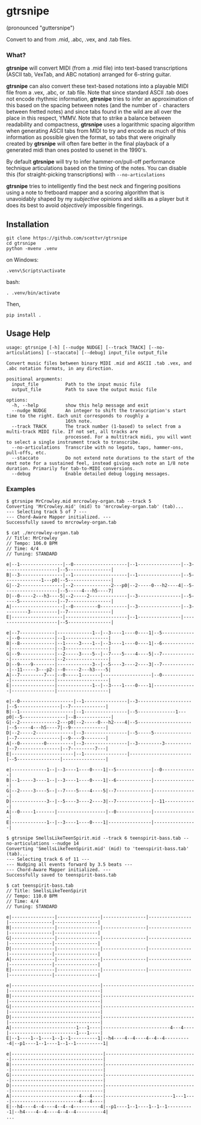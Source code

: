 # gtrsnipe 
(pronounced "guttersnipe")

Convert to and from .mid, .abc, .vex, and .tab files. 

### What?

**gtrsnipe** will convert MIDI (from a .mid file) into text-based transcriptions (ASCII tab, VexTab, and ABC notation) arranged for 6-string guitar.

**gtrsnipe** can also convert these text-based notations into a playable MIDI file from a .vex, .abc, or .tab file. Note that since standard ASCII .tab does not encode rhythmic information, **gtrsnipe** tries to infer an approximation of this based on the spacing between notes (and the number of `-` characters between fretted notes) and since tabs found in the wild are all over the place in this respect, YMMV. Note that to strike a balance between readability and compactness, **gtrsnipe** uses a logarithmic spacing algorithm when generating ASCII tabs from MIDI to try and encode as much of this information as possible given the format, so tabs that were originally created by **gtrsnipe** will often fare better in the final playback of a generated midi than ones posted to usenet in the 1990's. 

By default **gtrsnipe** will try to infer hammer-on/pull-off performance technique articulations based on the timing of the notes. You can disable this (for straight-picking transcriptions) with `--no-articulations`

**gtrsnipe** tries to intelligently find the best neck and fingering positions using a note to fretboard mapper and a scoring algorithm that is unavoidably shaped by my *subjective* opinions and skills as a player but it  does its best to avoid *objectively* impossible fingerings.

## Installation

```
git clone https://github.com/scottvr/gtrsnipe
cd gtrsnipe
python -mvenv .venv
```

on Windows:

```
.venv\Scripts\activate
```

bash:

```
. .venv/bin/activate
```

Then, 

```
pip install .
```


## Usage Help

```
usage: gtrsnipe [-h] [--nudge NUDGE] [--track TRACK] [--no-articulations] [--staccato] [--debug] input_file output_file

Convert music files between binary MIDI .mid and ASCII .tab .vex, and .abc notation formats, in any direction.

positional arguments:
  input_file          Path to the input music file
  output_file         Path to save the output music file

options:
  -h, --help          show this help message and exit
  --nudge NUDGE       An integer to shift the transcription's start time to the right. Each unit corresponds to roughly a    
                      16th note.
  --track TRACK       The track number (1-based) to select from a multi-track MIDI file. If not set, all tracks are
                      processed. For a multitrack midi, you will want to select a single instrument track to transcribe.
  --no-articulations  Transcribe with no legato, taps, hammer-ons, pull-offs, etc.
  --staccato          Do not extend note durations to the start of the next note for a sustained feel, instead giving each note an 1/8 note duration. Primarily for tab-to-MIDI conversions.
  --debug             Enable detailed debug logging messages.

```

### Examples

```
$ gtrsnipe MrCrowley.mid mrcrowley-organ.tab --track 5
Converting 'MrCrowley.mid' (mid) to 'mrcrowley-organ.tab' (tab)...
--- Selecting track 5 of 7 ---
--- Chord-Aware Mapper initialized. ---
Successfully saved to mrcrowley-organ.tab

$ cat ./mrcrowley-organ.tab
// Title: MrCrowley
// Tempo: 106.0 BPM
// Time: 4/4
// Tuning: STANDARD

e|--1----------------|--0--------------------|--1----------------|--3--------------------|--5----------------|
B|--3----------------|--1--------------------|--1----------------|--5--------------1---p0|--5----------------|
G|--2----------------|--2--------------2---p0|--2-----0---h2----4|--5--------------------|--5-----4---h5----7|
D|--0-----2---h3----5|--2-----2--------------|--3----------------|--5-----5--------------|--7----------------|
A|-------------------|--0---------0----------|--3----------------|--3---------3----------|--7----------------|
E|-------------------|-----------------------|--1----------------|-----------------------|--5----------------|

e|--7-------------|-------------1--|--3----1----0----1|--5-------------|--0-------------|--1----------------|
B|--8-------------|--1-----3----1--|--3----1----0----1|--6-------------|----------------|--3----------------|
G|--9-------------|--2-----3----5--|--7----5----4----5|--7-------------|----------------|--2----------------|
D|--9----9--------|-------------3--|--5----3----2----3|--7-------------|--11-----3---p2-|--0-----2---h3----5|
A|--7---------7---|--0-----1-------|------------------|--0-------------|----------------|-------------------|
E|----------------|-------------1--|--3----1----0----1|----------------|----------------|-------------------|

e|--0--------------------|--1----------------|--3--------------------|--5----------------|--7-------------|
B|--1--------------------|--1----------------|--5--------------1---p0|--5----------------|--8-------------|
G|--2--------------2---p0|--2-----0---h2----4|--5--------------------|--5-----4---h5----7|--9-------------|
D|--2-----2--------------|--3----------------|--5-----5--------------|--7----------------|--9----9--------|
A|--0---------0----------|--3----------------|--3---------3----------|--7----------------|--7---------7---|
E|-----------------------|--1----------------|-----------------------|--5----------------|----------------|

e|-------------1--|--3----1----0----1|--5-------------|--0-------------|
B|--1-----3----1--|--3----1----0----1|--6-------------|----------------|
G|--2-----3----5--|--7----5----4----5|--7-------------|----------------|
D|-------------3--|--5----3----2----3|--7-------------|--11------------|
A|--0-----1-------|------------------|--0-------------|----------------|
E|-------------1--|--3----1----0----1|----------------|----------------|

```


```
$ gtrsnipe SmellsLikeTeenSpirit.mid --track 6 teenspirit-bass.tab --no-articulations --nudge 14
Converting 'SmellsLikeTeenSpirit.mid' (mid) to 'teenspirit-bass.tab' (tab)...
--- Selecting track 6 of 11 ---
--- Nudging all events forward by 3.5 beats ---
--- Chord-Aware Mapper initialized. ---
Successfully saved to teenspirit-bass.tab

$ cat teenspirit-bass.tab
// Title: SmellsLikeTeenSpirit
// Tempo: 110.0 BPM
// Time: 4/4
// Tuning: STANDARD

e|----------------|----------------|----------------|----------------|----------------|----------------|
B|----------------|----------------|----------------|----------------|----------------|----------------|
G|----------------|----------------|----------------|----------------|----------------|----------------|
D|----------------|----------------|----------------|----------------|----------------|----------------|
A|----------------|----------------|----------------|----------------|----------------|----------------|
E|----------------|----------------|----------------|----------------|----------------|----------------|

e|---------------------------------|----------------------------------|----------------------------------|
B|---------------------------------|----------------------------------|----------------------------------|
G|---------------------------------|----------------------------------|----------------------------------|
D|---------------------------------|----------------------------------|----------------------------------|
A|------------------------1---1----|-------------------------4---4----|-------------------------1---1----|
E|--1----1--1----1--1--1----------1|--h4----4--4----4--4--4----------4|--p1----1--1----1--1--1----------1|

e|----------------------------------|----------------------------------|----------------------------------|
B|----------------------------------|----------------------------------|----------------------------------|
G|----------------------------------|----------------------------------|----------------------------------|
D|----------------------------------|----------------------------------|----------------------------------|
A|-------------------------4---4----|-------------------------1---1----|-------------------------4---4----|
E|--h4----4--4----4--4--4----------4|--p1----1--1----1--1--1----------1|--h4----4--4----4--4--4----------4|
...
```
